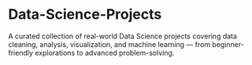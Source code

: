 # Data-Science-Projects
A curated collection of real-world Data Science projects covering data cleaning, analysis, visualization, and machine learning — from beginner-friendly explorations to advanced problem-solving.
